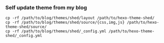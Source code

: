 ### Self update theme from my blog

```
cp -rf /path/to/blog/themes/shed/layout /path/to/hexo-theme-shed/
cp -rf /path/to/blog/themes/shed/source/{css,img,js} /path/to/hexo-theme-shed/source/
cp -rf /path/to/blog/themes/shed/_config.yml /path/to/hexo-theme-shed/_config.yml
```
